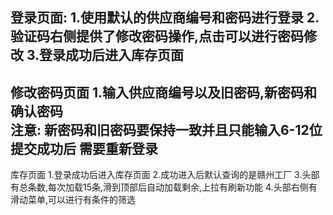 登录页面: 
1.使用默认的供应商编号和密码进行登录
2.验证码右侧提供了修改密码操作,点击可以进行密码修改
3.登录成功后进入库存页面
-----------------------------------------------------------------------------------------------------------------------
修改密码页面
1.输入供应商编号以及旧密码,新密码和确认密码    
 	注意: 新密码和旧密码要保持一致并且只能输入6-12位   
 	提交成功后   需要重新登录
-----------------------------------------------------------------------------------------------------------------------
库存页面
1.登录成功后进入库存页面
2.成功进入后默认查询的是赣州工厂 
3.头部有总条数,每次加载15条,滑到顶部后自动加载剩余,上拉有刷新功能
4.头部右侧有滑动菜单,可以进行有条件的筛选
